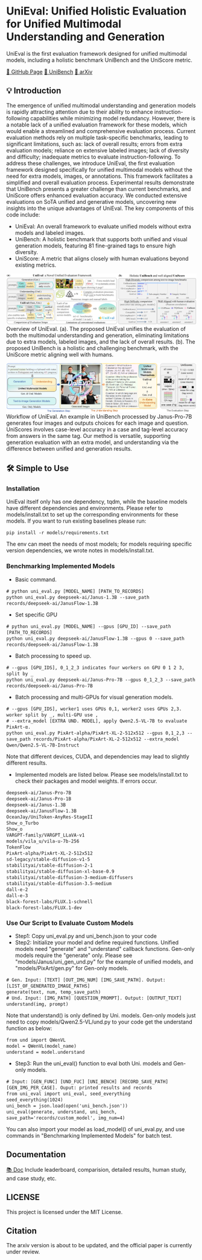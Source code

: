 # UniEval: Unified Holistic Evaluation for Unified Multimodal Understanding and Generation
UniEval is the first evaluation framework designed for unified multimodal models, including a holistic benchmark UniBench and the UniScore metric.

[🐙 GitHub Page](https://github.com/xmed-lab/UniEval) [🤗 UniBench](https://huggingface.co/datasets/yili7eli/UniBench) [📄 arXiv](https://arxiv.org)

## 💡 Introduction
The emergence of unified multimodal understanding and generation models is rapidly attracting attention due to their ability to enhance instruction-following capabilities while minimizing model redundancy. However, there is a notable lack of a unified evaluation framework for these models, which would enable a streamlined and comprehensive evaluation process. Current evaluation methods rely on multiple task-specific benchmarks, leading to significant limitations, such as: lack of overall results; errors from extra evaluation models; reliance on extensive labeled images; lack of diversity and difficulty; inadequate metrics to evaluate instruction-following. To address these challenges, we introduce UniEval, the first evaluation framework designed specifically for unified multimodal models without the need for extra models, images, or annotations. This framework facilitates a simplified and overall evaluation process. Experimental results demonstrate that UniBench presents a greater challenge than current benchmarks, and UniScore offers enhanced evaluation accuracy. We conducted extensive evaluations on SoTA unified and generative models, uncovering new insights into the unique advantages of UniEval. The key components of this code include:
* UniEval: An overall framework to evaluate unified models without extra models and labeled images.
* UniBench: A holistic benchmark that supports both unified and visual generation models, featuring 81 fine-grained tags to ensure high diversity.
* UniScore: A metric that aligns closely with human evaluations beyond existing metrics.

![Overview](assets/overview.jpg)
Overview of UniEval. (a). The proposed UniEval unifies the evaluation of both the multimodal understanding and generation, eliminating limitations due to extra models, labeled images, and the lack of overall results. (b). The proposed UniBench is a holistic and challenging benchmark, with the UniScore metric aligning well with humans.


![Overview](assets/workflow.jpg)
Workflow of UniEval. An example in UniBench processed by Janus-Pro-7B generates four images and outputs choices for each image and question. UniScores involves case-level accuracy in a case and tag-level accuracy from answers in the same tag. Our method is versatile, supporting generation evaluation with an extra model, and understanding via the difference between unified and generation results.


## 🛠️ Simple to Use
### Installation
UniEval itself only has one dependency, tqdm, while the baseline models have different dependencies and environments. Please refer to models/install.txt to set up the corresponding environments for these models. If you want to run existing baselines please run:
```
pip install -r models/requirements.txt
```
The env can meet the needs of most models; for models requiring specific version dependencies, we wrote notes in models/install.txt.

### Benchmarking Implemented Models
* Basic command.
```
# python uni_eval.py [MODEL_NAME] [PATH_TO_RECORDS]
python uni_eval.py deepseek-ai/Janus-1.3B --save_path records/deepseek-ai/JanusFlow-1.3B
```

* Set specific GPU
```
# python uni_eval.py [MODEL_NAME] --gpus [GPU_ID] --save_path [PATH_TO_RECORDS]
python uni_eval.py deepseek-ai/JanusFlow-1.3B --gpus 0 --save_path records/deepseek-ai/JanusFlow-1.3B
```

* Batch processing to speed up.
```
# --gpus [GPU_IDS], 0_1_2_3 indicates four workers on GPU 0 1 2 3, split by _
python uni_eval.py deepseek-ai/Janus-Pro-7B --gpus 0_1_2_3 --save_path records/deepseek-ai/Janus-Pro-7B
```

* Batch processing and multi-GPUs for visual generation models.
```
# --gpus [GPU_IDS], worker1 uses GPUs 0,1, worker2 uses GPUs 2,3. worker split by _, multi-GPU use ,
# --extra_model [EXTRA UND. MODEL], apply Qwen2.5-VL-7B to evaluate PixArt-α.
python uni_eval.py PixArt-alpha/PixArt-XL-2-512x512 --gpus 0,1_2,3 --save_path records/PixArt-alpha/PixArt-XL-2-512x512 --extra_model Qwen/Qwen2.5-VL-7B-Instruct
```
Note that different devices, CUDA, and dependencies may lead to slightly different results.

* Implemented models are listed below. Please see models/install.txt to check their packages and model weights. If errors occur.
```
deepseek-ai/Janus-Pro-7B
deepseek-ai/Janus-Pro-1B
deepseek-ai/Janus-1.3B
deepseek-ai/JanusFlow-1.3B
OceanJay/UniToken-AnyRes-StageII
Show_o_Turbo
Show_o
VARGPT-family/VARGPT_LLaVA-v1
models/vila_u/vila-u-7b-256
TokenFlow
PixArt-alpha/PixArt-XL-2-512x512
sd-legacy/stable-diffusion-v1-5
stabilityai/stable-diffusion-2-1
stabilityai/stable-diffusion-xl-base-0.9
stabilityai/stable-diffusion-3-medium-diffusers
stabilityai/stable-diffusion-3.5-medium
dall-e-2
dall-e-3
black-forest-labs/FLUX.1-schnell
black-forest-labs/FLUX.1-dev
```

### Use Our Script to Evaluate Custom Models
* Step1: Copy uni_eval.py and uni_bench.json to your code
* Step2: Initialize your model and define required functions. Unified models need "generate" and "understand" callback functions. Gen-only models require the "generate" only. Please see "models/Janus/uni_gen_und.py" for the example of unified models, and "models/PixArt/gen.py" for Gen-only models.
```
# Gen. Input: [TEXT] [OUT_IMG_NUM] [IMG_SAVE_PATH]. Output: [LIST_OF_GENERATED_IMAGE_PATHS]
generate(text, num, temp_save_path)
# Und. Input: [IMG_PATH] [QUESTION_PROMPT]. Output: [OUTPUT_TEXT]
understand(img, prompt)
```
Note that understand() is only defined by Uni. models. Gen-only models just need to copy models/Qwen2.5-VL/und.py to your code get the understand function as below:
```
from und import QWenVL
model = QWenVL(model_name)
understand = model.understand
```
* Step3: Run the uni_eval() function to eval both Uni. models and Gen-only models.
```
# Input: [GEN_FUNC] [UND_FUC] [UNI_BENCH] [RECORD_SAVE_PATH] [GEN_IMG_PER_CASE]. Ouput: printed results and records
from uni_eval import uni_eval, seed_everything
seed_everything(1024)
uni_bench = json.load(open('uni_bench.json'))
uni_eval(generate, understand, uni_bench, save_path='records/custom_model', img_num=4)
```
You can also import your model as load_model() of uni_eval.py, and use commands in "Benchmarking Implemented Models" for batch test.


## Documentation
[📚 Doc](DOC.md) Include leaderboard, comparision, detailed results, human study, and case study, etc.

## LICENSE
This project is licensed under the MIT License.

## Citation
The arxiv version is about to be updated, and the official paper is currently under review.
